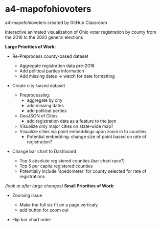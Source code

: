 # a4-mapofohiovoters
a4-mapofohiovoters created by GitHub Classroom

Interactive animated visualization of Ohio voter registration by county from the 2016 to the 2020 general elections

**Large Priorities of Work:**
- Re-Preprocess county-based dataset
    - Aggregate registration data pre-2016
    - Add political parties information
    - Add missing dates -> watch for date formatting
    
- Create city-based dataset
    - Preprocessing:
        - aggregate by city
        - add missing dates
        - add political parties
    - GeoJSON of Cities
        - add registration data as a feature to the json
    - Visualize only major cities on state-wide map?
    - Visualize cities via point embeddings upon zoom in to counties
        - Potential embedding: change size of point based on rate of registration?
    
- Change bar chart to Dashboard
    - Top 5 absolute registered counties (bar chart race?)
    - Top 5 per capita registered counties
    - Potentially include 'spedometer' for county selected for rate of registrations

*(look at after large changes)*
**Small Priorities of Work:**
- Zooming issue
    - Make the full viz fit on a page verticaly
    - add button for zoom out
    
- Flip bar chart order